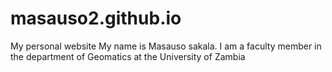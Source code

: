 # masauso2.github.io
My personal website
My name is Masauso sakala. I am a faculty member in the department of Geomatics at the University of Zambia